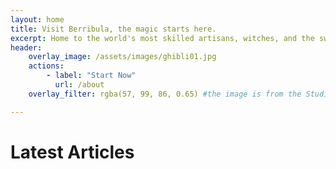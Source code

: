```yaml
---
layout: home
title: Visit Berribula, the magic starts here.
excerpt: Home to the world's most skilled artisans, witches, and the sweetest berries you'll ever taste. Whatever you wish to explore, we'll make it happen.
header:
    overlay_image: /assets/images/ghibli01.jpg
    actions:
        - label: "Start Now"
          url: /about
    overlay_filter: rgba(57, 99, 86, 0.65) #the image is from the Studio Ghibli film 'Arrietty' (2010)

---
```


# Latest Articles